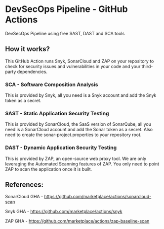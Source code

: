 # DevSecOps Pipeline - GitHub Actions
DevSecOps Pipeline using free SAST, DAST and SCA tools

## How it works?

This GitHub Action runs Snyk, SonarCloud and ZAP on your repository to check for security issues and vulnerabilities in your code and your third-party dependencies.

### SCA - Software Composition Analysis 

This is provided by Snyk, all you need is a Snyk account and add the Snyk token as a secret.

### SAST - Static Application Security Testing

This is provided by SonarCloud, the SaaS version of SonarQube, all you need is a SonarCloud account and add the Sonar token as a secret. Also need to create the sonar-project.properties to your repository root.

### DAST - Dynamic Application Security Testing

This is provided by  ZAP, an open-source web proxy tool. We are only leveraging the Automated Scanning features of ZAP. You only need to point ZAP to scan the application once it is built. 

## References:
SonarCloud GHA - https://github.com/marketplace/actions/sonarcloud-scan

Snyk GHA - https://github.com/marketplace/actions/snyk

ZAP GHA - https://github.com/marketplace/actions/zap-baseline-scan
